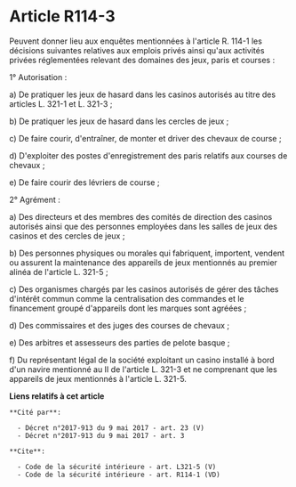 # Article R114-3

Peuvent donner lieu aux enquêtes mentionnées à l'article R. 114-1 les décisions suivantes relatives aux emplois privés ainsi
qu'aux activités privées réglementées relevant des domaines des jeux, paris et courses :

1° Autorisation :

a) De pratiquer les jeux de hasard dans les casinos autorisés au titre des articles L. 321-1 et L. 321-3 ;

b) De pratiquer les jeux de hasard dans les cercles de jeux ;

c) De faire courir, d'entraîner, de monter et driver des chevaux de course ;

d) D'exploiter des postes d'enregistrement des paris relatifs aux courses de chevaux ;

e) De faire courir des lévriers de course ;

2° Agrément :

a) Des directeurs et des membres des comités de direction des casinos autorisés ainsi que des personnes employées dans les
salles de jeux des casinos et des cercles de jeux ;

b) Des personnes physiques ou morales qui fabriquent, importent, vendent ou assurent la maintenance des appareils de jeux
mentionnés au premier alinéa de l'article L. 321-5 ;

c) Des organismes chargés par les casinos autorisés de gérer des tâches d'intérêt commun comme la centralisation des
commandes et le financement groupé d'appareils dont les marques sont agréées ;

d) Des commissaires et des juges des courses de chevaux ;

e) Des arbitres et assesseurs des parties de pelote basque ;

f) Du représentant légal de la société exploitant un casino installé à bord d'un navire mentionné au II de l'article L. 321-3
et ne comprenant que les appareils de jeux mentionnés à l'article L. 321-5.

**Liens relatifs à cet article**

	**Cité par**:

	  - Décret n°2017-913 du 9 mai 2017 - art. 23 (V)
	  - Décret n°2017-913 du 9 mai 2017 - art. 3

	**Cite**:

	  - Code de la sécurité intérieure - art. L321-5 (V)
	  - Code de la sécurité intérieure - art. R114-1 (VD)
